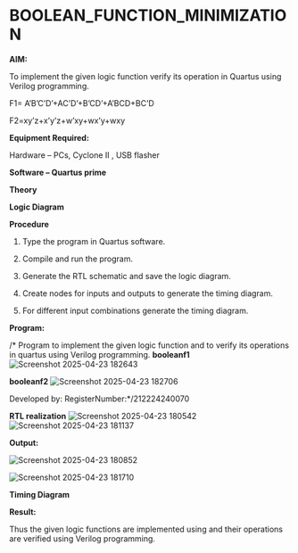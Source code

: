 # BOOLEAN_FUNCTION_MINIMIZATION

**AIM:**

To implement the given logic function verify its operation in Quartus using Verilog programming.

F1= A’B’C’D’+AC’D’+B’CD’+A’BCD+BC’D 

F2=xy’z+x’y’z+w’xy+wx’y+wxy

**Equipment Required:**

Hardware – PCs, Cyclone II , USB flasher

**Software – Quartus prime**

**Theory**

**Logic Diagram**

**Procedure**

1.	Type the program in Quartus software.

2.	Compile and run the program.

3.	Generate the RTL schematic and save the logic diagram.

4.	Create nodes for inputs and outputs to generate the timing diagram.

5.	For different input combinations generate the timing diagram.


**Program:**

/* Program to implement the given logic function and to verify its operations in quartus using Verilog programming. 
**booleanf1**
 ![Screenshot 2025-04-23 182643](https://github.com/user-attachments/assets/1dad4a56-9832-426a-88b1-aba9b66a15d5)

**booleanf2**
 ![Screenshot 2025-04-23 182706](https://github.com/user-attachments/assets/e275678c-48ce-4363-8268-a4364aa32a7c)

Developed by: RegisterNumber:*/212224240070


**RTL realization**
![Screenshot 2025-04-23 180542](https://github.com/user-attachments/assets/7174028a-c6f5-4637-bf10-48c844843f1c)
![Screenshot 2025-04-23 181137](https://github.com/user-attachments/assets/f715a2b6-1549-4ba5-a786-e8708a675480)


**Output:**

![Screenshot 2025-04-23 180852](https://github.com/user-attachments/assets/321888b3-62e7-4b9e-a83f-4b7653e8e32b)

![Screenshot 2025-04-23 181710](https://github.com/user-attachments/assets/8d7e7652-c2fb-4e31-a393-1df850eb437a)

**Timing Diagram**

**Result:**

Thus the given logic functions are implemented using and their operations are verified using Verilog programming.

